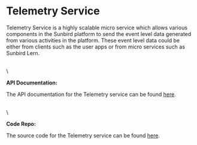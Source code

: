 # Telemetry Service

Telemetry Service is a highly scalable micro service which allows various components in the Sunbird platform to send the event level data generated from various activities in the platform. These event level data could be either from clients such as the user apps or from micro services such as Sunbird Lern.

\
\


**API Documentation:**

The API documentation for the Telemetry service can be found [here](http://docs.sunbird.org/latest/apis/telemetryapi/index.html).

\
\


**Code Repo:**

The source code for the Telemetry service can be found [here](https://github.com/project-sunbird/sunbird-telemetry-service).

